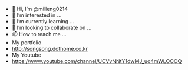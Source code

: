 - 👋 Hi, I’m @milleng0214
- 👀 I’m interested in ...
- 🌱 I’m currently learning ...
- 💞️ I’m looking to collaborate on ...
- 📫 How to reach me ...
- My portfolio
- http://songsong.dothome.co.kr
- My Youtube
- https://www.youtube.com/channel/UCVvNNtY1dwMJ_uo4mWLOOOQ

<!---
milleng0214/milleng0214 is a ✨ special ✨ repository because its `README.md` (this file) appears on your GitHub profile.
You can click the Preview link to take a look at your changes.
--->
